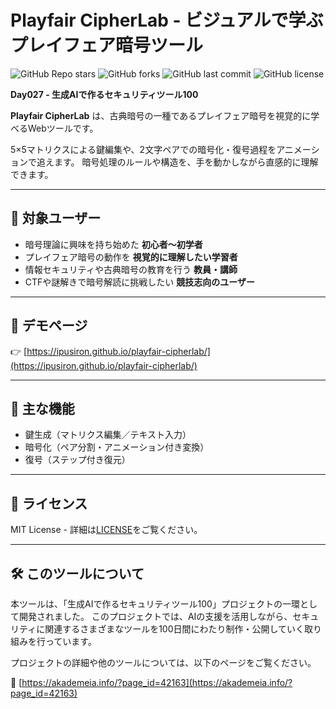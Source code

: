 # Playfair CipherLab - ビジュアルで学ぶプレイフェア暗号ツール

![GitHub Repo stars](https://img.shields.io/github/stars/ipusiron/playfair-cipherlab?style=social)
![GitHub forks](https://img.shields.io/github/forks/ipusiron/playfair-cipherlab?style=social)
![GitHub last commit](https://img.shields.io/github/last-commit/ipusiron/playfair-cipherlab)
![GitHub license](https://img.shields.io/github/license/ipusiron/playfair-cipherlab)

**Day027 - 生成AIで作るセキュリティツール100**

**Playfair CipherLab** は、古典暗号の一種であるプレイフェア暗号を視覚的に学べるWebツールです。

5×5マトリクスによる鍵編集や、2文字ペアでの暗号化・復号過程をアニメーションで追えます。
暗号処理のルールや構造を、手を動かしながら直感的に理解できます。

---

## 🎯 対象ユーザー

- 暗号理論に興味を持ち始めた **初心者〜初学者**
- プレイフェア暗号の動作を **視覚的に理解したい学習者**
- 情報セキュリティや古典暗号の教育を行う **教員・講師**
- CTFや謎解きで暗号解読に挑戦したい **競技志向のユーザー**

---

## 🔗 デモページ

👉 [https://ipusiron.github.io/playfair-cipherlab/](https://ipusiron.github.io/playfair-cipherlab/)

---
## 🧩 主な機能

- 鍵生成（マトリクス編集／テキスト入力）
- 暗号化（ペア分割・アニメーション付き変換）
- 復号（ステップ付き復元）

---

## 📄 ライセンス

MIT License - 詳細は[LICENSE](LICENSE)をご覧ください。

---

## 🛠 このツールについて

本ツールは、「生成AIで作るセキュリティツール100」プロジェクトの一環として開発されました。
このプロジェクトでは、AIの支援を活用しながら、セキュリティに関連するさまざまなツールを100日間にわたり制作・公開していく取り組みを行っています。

プロジェクトの詳細や他のツールについては、以下のページをご覧ください。

🔗 [https://akademeia.info/?page_id=42163](https://akademeia.info/?page_id=42163)
